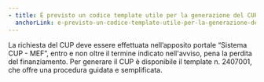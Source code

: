 ```yaml
---
- title: È previsto un codice template utile per la generazione del CUP?
  anchorLink: e-previsto-un-codice-template-utile-per-la-generazione-del-cup
---
```


La richiesta del CUP deve essere effettuata nell’apposito portale “Sistema CUP - MEF”, entro e non oltre il termine indicato nell'avviso, pena la perdita del finanziamento.
Per generare il CUP è disponibile il template n. 2407001, che offre una procedura guidata e semplificata.
